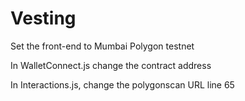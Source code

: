 # Vesting

Set the front-end to Mumbai Polygon testnet

In WalletConnect.js change the contract address

In Interactions.js, change the polygonscan URL line 65
